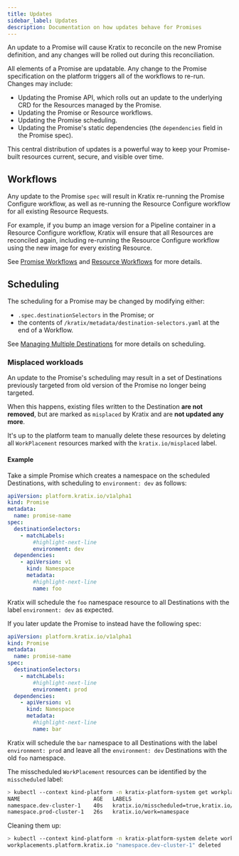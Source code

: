 ```yaml
---
title: Updates
sidebar_label: Updates
description: Documentation on how updates behave for Promises
---
```


An update to a Promise will cause Kratix to reconcile on the new Promise definition,
and any changes will be rolled out during this reconciliation.

All elements of a Promise are updatable. Any change to the Promise specification on the platform triggers all of the workflows to re-run. Changes may include:
- Updating the Promise API, which rolls out an update to the underlying CRD for the
  Resources managed by the Promise.
- Updating the Promise or Resource workflows.
- Updating the Promise scheduling.
- Updating the Promise's static dependencies (the `dependencies` field in the Promise
  spec).

This central distribution of updates is a powerful way to keep your Promise-built resources current, secure, and visible over time.

## Workflows

Any update to the Promise `spec` will result in Kratix re-running the Promise Configure
workflow, as well as re-running the Resource Configure workflow for all existing Resource
Requests.

For example, if you bump an image version for a Pipeline container in a Resource Configure
workflow, Kratix will ensure that all Resources are reconciled again, including re-running
the Resource Configure workflow using the new image for every existing Resource.

See [Promise Workflows](../promises/workflows#configure-workflows) and
[Resource Workflows](../resources/workflows#configure-workflows) for
more details.

## Scheduling

The scheduling for a Promise may be changed by modifying either:
- `.spec.destinationSelectors` in the Promise; or
- the contents of `/kratix/metadata/destination-selectors.yaml` at the end of a Workflow.

See [Managing Multiple Destinations](../destinations/multidestination-management) for more
details on scheduling.

### Misplaced workloads

An update to the Promise's scheduling may result in a set of Destinations previously
targeted from old version of the Promise no longer being targeted.

When this happens, existing files written to the Destination **are not removed**, but are
marked as `misplaced` by Kratix and are **not updated any more**.

It's up to the platform team to manually delete these resources by deleting all
`WorkPlacement` resources marked with the `kratix.io/misplaced` label.

#### Example

Take a simple Promise which creates a namespace on the scheduled Destinations, with
scheduling to `environment: dev` as follows:

```yaml
apiVersion: platform.kratix.io/v1alpha1
kind: Promise
metadata:
  name: promise-name
spec:
  destinationSelectors:
    - matchLabels:
        #highlight-next-line
        environment: dev
  dependencies:
    - apiVersion: v1
      kind: Namespace
      metadata:
        #highlight-next-line
        name: foo
```

Kratix will schedule the `foo` namespace resource to all Destinations with the label
`environment: dev` as expected.

If you later update the Promise to instead have the following spec:

```yaml
apiVersion: platform.kratix.io/v1alpha1
kind: Promise
metadata:
  name: promise-name
spec:
  destinationSelectors:
    - matchLabels:
        #highlight-next-line
        environment: prod
  dependencies:
    - apiVersion: v1
      kind: Namespace
      metadata:
        #highlight-next-line
        name: bar
```

Kratix will schedule the `bar` namespace to all Destinations with the label
`environment: prod` and leave all the `environment: dev` Destinations with the old
`foo` namespace.

The misscheduled `WorkPlacement` resources can be identified by the `misscheduled` label:

```bash
> kubectl --context kind-platform -n kratix-platform-system get workplacements.platform.kratix.io --show-labels
NAME                       AGE   LABELS
namespace.dev-cluster-1    40s   kratix.io/misscheduled=true,kratix.io/work=namespace
namespace.prod-cluster-1   26s   kratix.io/work=namespace
```

Cleaning them up:

```bash
> kubectl --context kind-platform -n kratix-platform-system delete workplacements.platform.kratix.io --selector kratix.io/misscheduled=true
workplacements.platform.kratix.io "namespace.dev-cluster-1" deleted
```

